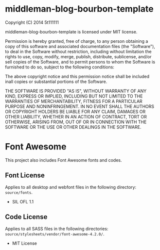 middleman-blog-bourbon-template
===========================================================================

Copyright (C) 2014 5t111111

middleman-blog-bourbon-template is licensed under MIT license.

Permission is hereby granted, free of charge, to any person obtaining a
copy of this software and associated documentation files (the "Software"),
to deal in the Software without restriction, including without limitation
the rights to use, copy, modify, merge, publish, distribute, sublicense, 
and/or sell copies of the Software, and to permit persons to whom the
Software is furnished to do so, subject to the following conditions:

The above copyright notice and this permission notice shall be included 
inall copies or substantial portions of the Software.

THE SOFTWARE IS PROVIDED "AS IS", WITHOUT WARRANTY OF ANY KIND, EXPRESS
OR IMPLIED, INCLUDING BUT NOT LIMITED TO THE WARRANTIES OF MERCHANTABILITY,
FITNESS FOR A PARTICULAR PURPOSE AND NONINFRINGEMENT. IN NO EVENT SHALL 
THE AUTHORS OR COPYRIGHT HOLDERS BE LIABLE FOR ANY CLAIM, DAMAGES OR OTHER
LIABILITY, WHETHER IN AN ACTION OF CONTRACT, TORT OR OTHERWISE, ARISING 
FROM, OUT OF OR IN CONNECTION WITH THE SOFTWARE OR THE USE OR OTHER 
DEALINGS IN THE SOFTWARE.


Font Awesome
===========================================================================

This project also includes Font Awesome fonts and codes.

Font License
------------

Applies to all desktop and webfont files in the following directory: `source/fonts`.

- SIL OFL 1.1

Code License
------------
Applies to all SASS files in the following directories: `source/stylesheets/vendor/font-awesome-4.2.0/`.

- MIT License
